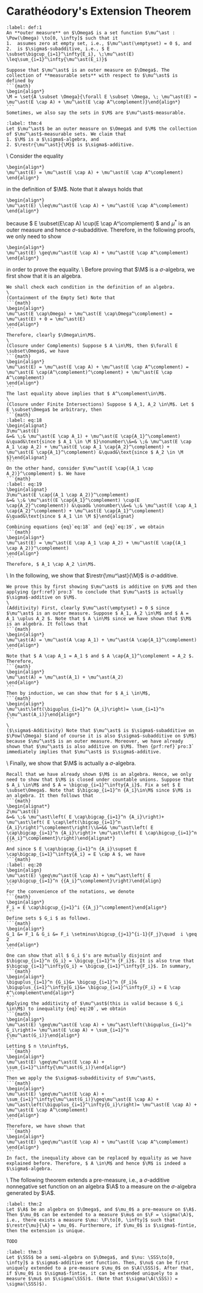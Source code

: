 # Carathéodory's Extension Theorem
````{prf:definition}
:label: def:1
An **outer measure** on $\Omega$ is a set function $\mu^\ast : \Pow(\Omega) \to[0, \infty]$ such that it
1.  assumes zero at empty set, i.e., $\mu^\ast(\emptyset) = 0 $, and
2.  is $\sigma$-subadditive, i.e., $ E \subset\bigcup_{i=1}^\infty{E_i}, \;\mu^\ast(E) \leq\sum_{i=1}^\infty{\mu^\ast(E_i)}$
````
````{prf:definition}
Suppose that $\mu^\ast$ is an outer measure on $\Omega$. The collection of **measurable sets** with respect to $\mu^\ast$ is defined by 
```{math}
\begin{align*}
\M = \set{A \subset \Omega}{\forall E \subset \Omega, \; \mu^\ast(E) = \mu^\ast(E \cap A) + \mu^\ast(E \cap A^\complement)}\end{align*}
```
Sometimes, we also say the sets in $\M$ are $\mu^\ast$-measurable.
````
````{prf:theorem}
:label: thm:4
Let $\mu^\ast$ be an outer measure on $\Omega$ and $\M$ the collection of $\mu^\ast$-measurable sets. We claim that 
1. $\M$ is a $\sigma$-algebra, and
2. $\restr{\mu^\ast}{\M}$ is $\sigma$-additive.
````
\ 
Consider the equality 
```{math}
\begin{align*}
\mu^\ast(E) = \mu^\ast(E \cap A) + \mu^\ast(E \cap A^\complement)
\end{align*}
```
in the definition of $\M$. Note that it always holds that 
```{math}
\begin{align*}
\mu^\ast(E) \leq\mu^\ast(E \cap A) + \mu^\ast(E \cap A^\complement)
\end{align*}
```
because $ E \subset(E\cap A) \cup(E \cap A^\complement) $ and $\mu^\ast$ is an outer measure and hence $\sigma$-subadditive. Therefore, in the following proofs, we only need to show  
```{math}
\begin{align*}
\mu^\ast(E) \geq\mu^\ast(E \cap A) + \mu^\ast(E \cap A^\complement)
\end{align*}
```
in order to prove the equality.
\ 
Before proving that $\M$ is a $\sigma$-algebra, we first show that it is an algebra.
````{prf:proof}
We shall check each condition in the definition of an algebra.
\ 
(Containment of the Empty Set) Note that 
```{math}
\begin{align*}
\mu^\ast(E \cap\Omega) + \mu^\ast(E \cap\Omega^\complement) = \mu^\ast(E) + 0 = \mu^\ast(E)
\end{align*}
```
Therefore, clearly $\Omega\in\M$.
\ 
(Closure under Complements) Suppose $ A \in\M$, then $\forall E \subset\Omega$, we have
```{math}
\begin{align*}
\mu^\ast(E) = \mu^\ast(E \cap A) + \mu^\ast(E \cap A^\complement) = \mu^\ast(E \cap(A^\complement)^\complement) + \mu^\ast(E \cap A^\complement)
\end{align*}
```
The last equality above implies that $ A^\complement\in\M$.
\ 
(Closure under Finite Intersections) Suppose $ A_1, A_2 \in\M$. Let $ E \subset\Omega$ be arbitrary, then 
```{math}
:label: eq:18
\begin{alignat}
3\mu^\ast(E)
&=& \;& \mu^\ast(E \cap A_1) + \mu^\ast(E \cap{A_1}^\complement) &\quad&\text{since $ A_1 \in \M $}\nonumber\\&=& \;& \mu^\ast(E \cap A_1 \cap A_2) + \mu^\ast(E \cap A_1 \cap{A_2}^\complement) + \mu^\ast(E \cap{A_1}^\complement) &\quad&\text{since $ A_2 \in \M $}\end{alignat}
```
On the other hand, consider $\mu^\ast(E \cap{(A_1 \cap A_2)}^\complement) $. We have 
```{math}
:label: eq:19
\begin{alignat}
3\mu^\ast(E \cap{(A_1 \cap A_2)}^\complement)
&=& \;& \mu^\ast((E \cap{A_1}^\complement) \cup(E \cap{A_2}^\complement)) &\quad& \nonumber\\&=& \;& \mu^\ast(E \cap A_1 \cap{A_2}^\complement) + \mu^\ast(E \cap{A_1}^\complement) &\quad&\text{since $ A_1 \in \M $}\end{alignat}
```
Combining equations {eq}`eq:18` and {eq}`eq:19`, we obtain
```{math}
\begin{align*}
\mu^\ast(E) = \mu^\ast(E \cap A_1 \cap A_2) + \mu^\ast(E \cap{(A_1 \cap A_2)}^\complement)
\end{align*}
```
Therefore, $ A_1 \cap A_2 \in\M$.
````
\ 
In the following, we show that $\restr{\mu^\ast}{\M}$ is $\sigma$-additive.
````{prf:proof}
We prove this by first showing $\mu^\ast$ is additive on $\M$ and then applying {prf:ref}`pro:3` to conclude that $\mu^\ast$ is actually $\sigma$-additive on $\M$.
\ 
(Additivity) First, clearly $\mu^\ast(\emptyset) = 0 $ since $\mu^\ast$ is an outer measure. Suppose $ A_1, A_2 \in\M$ and $ A = A_1 \uplus A_2 $. Note that $ A \in\M$ since we have shown that $\M$ is an algebra. It follows that 
```{math}
\begin{align*}
\mu^\ast(A) = \mu^\ast(A \cap A_1) + \mu^\ast(A \cap{A_1}^\complement)
\end{align*}
```
Note that $ A \cap A_1 = A_1 $ and $ A \cap{A_1}^\complement = A_2 $. Therefore,
```{math}
\begin{align*}
\mu^\ast(A) = \mu^\ast(A_1) + \mu^\ast(A_2)
\end{align*}
```
Then by induction, we can show that for $ A_i \in\M$,
```{math}
\begin{align*}
\mu^\ast\left(\biguplus_{i=1}^n {A_i}\right)= \sum_{i=1}^n {\mu^\ast(A_i)}\end{align*}
```
\ 
($\sigma$-Additivity) Note that $\mu^\ast$ is $\sigma$-subadditive on $\Pow(\Omega) $(and of course it is also $\sigma$-subadditive on $\M$) because $\mu^\ast$ is an outer measure. Moreover, we have already shown that $\mu^\ast$ is also additive on $\M$. Then {prf:ref}`pro:3` immediately implies that $\mu^\ast$ is $\sigma$-additive.
````
\ 
Finally, we show that $\M$ is actually a $\sigma$-algebra. 
````{prf:proof}
Recall that we have already shown $\M$ is an algebra. Hence, we only need to show that $\M$ is closed under countable unions. Suppose that $ A_i \in\M$ and $ A = \bigcup_{i=1}^\infty{A_i}$. Fix a set $ E \subset\Omega$. Note that $\bigcap_{i=1}^n {A_i}\in\M$ since $\M$ is an algebra. It then follows that 
```{math}
\begin{alignat*}
2\mu^\ast(E)
&=& \;& \mu^\ast\left( E \cap\bigcap_{i=1}^n {A_i}\right)+ \mu^\ast\left( E \cap\left(\bigcap_{i=1}^n {A_i}\right)^\complement\right)\\&=&& \mu^\ast\left( E \cap\bigcap_{i=1}^n {A_i}\right)+ \mu^\ast\left( E \cap\bigcup_{i=1}^n {{A_i}^\complement}\right)\end{alignat*}
```
And since $ E \cap\bigcap_{i=1}^n {A_i}\supset E \cap\bigcap_{i=1}^\infty{A_i} = E \cap A $, we have 
```{math}
:label: eq:20
\begin{align}
\mu^\ast(E) \geq\mu^\ast(E \cap A) + \mu^\ast\left( E \cap\bigcup_{i=1}^n {{A_i}^\complement}\right)\end{align}
```
For the convenience of the notations, we denote
```{math}
\begin{align*}
F_i = E \cap\bigcup_{j=1}^i {{A_j}^\complement}\end{align*}
```
Define sets $ G_i $ as follows.
```{math}
\begin{align*}
G_1 &= F_1 & G_i &= F_i \setminus\bigcup_{j=1}^{i-1}{F_j}\quad  i \geq 2
\end{align*}
```
One can show that all $ G_i $'s are mutually disjoint and $\bigcup_{i=1}^n {G_i} = \bigcup_{i=1}^n {F_i}$. It is also true that $\bigcup_{i=1}^\infty{G_i} = \bigcup_{i=1}^\infty{F_i}$. In summary,
```{math}
\begin{align*}
\biguplus_{i=1}^n {G_i}&= \bigcup_{i=1}^n {F_i}& \biguplus_{i=1}^\infty{G_i}&= \bigcup_{i=1}^\infty{F_i} = E \cap A^\complement\end{align*}
```
Applying the additivity of $\mu^\ast$(this is valid because $ G_i \in\M$) to inequality {eq}`eq:20`, we obtain
```{math}
\begin{align*}
\mu^\ast(E) \geq\mu^\ast(E \cap A) + \mu^\ast\left(\biguplus_{i=1}^n G_i\right)= \mu^\ast(E \cap A) + \sum_{i=1}^n {\mu^\ast(G_i)}\end{align*}
```
Letting $ n \to\infty$, 
```{math}
\begin{align*}
\mu^\ast(E) \geq\mu^\ast(E \cap A) + \sum_{i=1}^\infty{\mu^\ast(G_i)}\end{align*}
```
Then we apply the $\sigma$-subadditivity of $\mu^\ast$,
```{math}
\begin{align*}
\mu^\ast(E) \geq\mu^\ast(E \cap A) + \sum_{i=1}^\infty{\mu^\ast(G_i)}\geq\mu^\ast(E \cap A) + \mu^\ast\left(\biguplus_{i=1}^\infty{G_i}\right)= \mu^\ast(E \cap A) + \mu^\ast(E \cap A^\complement)
\end{align*}
```
Therefore, we have shown that 
```{math}
\begin{align*}
\mu^\ast(E) \geq\mu^\ast(E \cap A) + \mu^\ast(E \cap A^\complement)
\end{align*}
```
In fact, the inequality above can be replaced by equality as we have explained before. Therefore, $ A \in\M$ and hence $\M$ is indeed a $\sigma$-algebra.
````
\ 
The following theorem extends a pre-measure, i.e., a $\sigma$-additive nonnegative set function on an algebra $\A$ to a measure on the $\sigma$-algebra generated by $\A$.
````{prf:theorem}
:label: thm:2
Let $\A$ be an algebra on $\Omega$, and $\mu_0$ a pre-measure on $\A$. Then $\mu_0$ can be extended to a measure $\mu$ on $\F = \sigma(\A)$, i.e., there exists a measure $\mu: \F\to[0, \infty]$ such that $\restr{\mu}{\A} = \mu_0$. Furthermore, if $\mu_0$ is $\sigma$-fintie, then the extension is unique.
````
````{prf:proof}
TODO
````
````{prf:theorem}
:label: thm:3
Let $\SSS$ be a semi-algebra on $\Omega$, and $\nu: \SSS\to[0, \infty]$ a $\sigma$-additive set function. Then, $\nu$ can be first uniquely extended to a pre-measure $\mu_0$ on $\A(\SSS)$. After that, if $\mu_0$ is $\sigma$-fintie, it can be extended uniquely to a measure $\mu$ on $\sigma(\SSS)$. (Note that $\sigma(\A(\SSS)) = \sigma(\SSS)$).
````
